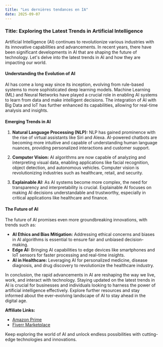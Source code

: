 ```yaml
---
title: "Les dernières tendances en IA"
date: 2025-09-07
---
```


### Title: Exploring the Latest Trends in Artificial Intelligence

Artificial Intelligence (AI) continues to revolutionize various industries with its innovative capabilities and advancements. In recent years, there have been significant developments in AI that are shaping the future of technology. Let's delve into the latest trends in AI and how they are impacting our world.

#### Understanding the Evolution of AI
AI has come a long way since its inception, evolving from rule-based systems to more sophisticated deep learning models. Machine Learning (ML) and Neural Networks have played a crucial role in enabling AI systems to learn from data and make intelligent decisions. The integration of AI with Big Data and IoT has further enhanced its capabilities, allowing for real-time analysis and insights.

#### Emerging Trends in AI
1. **Natural Language Processing (NLP):** NLP has gained prominence with the rise of virtual assistants like Siri and Alexa. AI-powered chatbots are becoming more intuitive and capable of understanding human language nuances, providing personalized interactions and customer support.

2. **Computer Vision:** AI algorithms are now capable of analyzing and interpreting visual data, enabling applications like facial recognition, object detection, and autonomous vehicles. Computer vision is revolutionizing industries such as healthcare, retail, and security.

3. **Explainable AI:** As AI systems become more complex, the need for transparency and interpretability is crucial. Explainable AI focuses on making AI decisions understandable and trustworthy, especially in critical applications like healthcare and finance.

#### The Future of AI
The future of AI promises even more groundbreaking innovations, with trends such as:
- **AI Ethics and Bias Mitigation:** Addressing ethical concerns and biases in AI algorithms is essential to ensure fair and unbiased decision-making.
- **Edge AI:** Bringing AI capabilities to edge devices like smartphones and IoT sensors for faster processing and real-time insights.
- **AI in Healthcare:** Leveraging AI for personalized medicine, disease diagnosis, and drug discovery to revolutionize the healthcare industry.

In conclusion, the rapid advancements in AI are reshaping the way we live, work, and interact with technology. Staying updated on the latest trends in AI is crucial for businesses and individuals looking to harness the power of artificial intelligence effectively. Explore further resources and stay informed about the ever-evolving landscape of AI to stay ahead in the digital age.

**Affiliate Links:**
- [Amazon Prime](https://www.amazon.fr/amazonprime?_encoding=UTF8&primeCampaignId=prime_assoc_ft&tag=zenzen0d-21France)
- [Fiverr Marketplace](https://go.fiverr.com/visit/?bta=1071918&brand=fiverrmarketplace)

Keep exploring the world of AI and unlock endless possibilities with cutting-edge technologies and innovations.